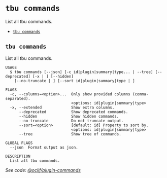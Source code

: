 `tbu commands`
==============

List all tbu commands.

* [`tbu commands`](#tbu-commands)

## `tbu commands`

List all tbu commands.

```
USAGE
  $ tbu commands [--json] [-c id|plugin|summary|type... | --tree] [--deprecated] [-x | ] [--hidden]
    [--no-truncate | ] [--sort id|plugin|summary|type | ]

FLAGS
  -c, --columns=<option>...  Only show provided columns (comma-separated).
                             <options: id|plugin|summary|type>
  -x, --extended             Show extra columns.
      --deprecated           Show deprecated commands.
      --hidden               Show hidden commands.
      --no-truncate          Do not truncate output.
      --sort=<option>        [default: id] Property to sort by.
                             <options: id|plugin|summary|type>
      --tree                 Show tree of commands.

GLOBAL FLAGS
  --json  Format output as json.

DESCRIPTION
  List all tbu commands.
```

_See code: [@oclif/plugin-commands](https://github.com/oclif/plugin-commands/blob/v4.0.11/src/commands/commands.ts)_
